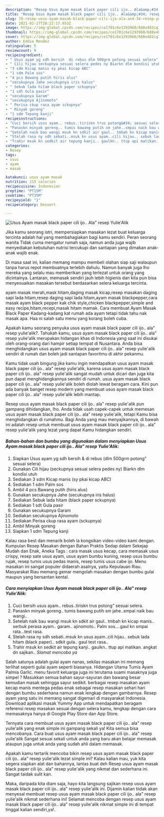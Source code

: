 ```yaml
---
description: "Resep Usus Ayam masak black paper cili ijo.. Ala&amp;#34; resep Yulie&amp;#39;Alik Sederhana dan Mudah Dibuat"
title: "Resep Usus Ayam masak black paper cili ijo.. Ala&amp;#34; resep Yulie&amp;#39;Alik Sederhana dan Mudah Dibuat"
slug: 78-resep-usus-ayam-masak-black-paper-cili-ijo-ala-and-34-resep-yulie-and-39-alik-sederhana-dan-mudah-dibuat
date: 2021-02-27T20:22:17.653Z
image: https://img-global.cpcdn.com/recipes/ce1701c6e1293960/680x482cq70/usus-ayam-masak-black-paper-cili-ijo-ala-resep-yuliealik-foto-resep-utama.jpg
thumbnail: https://img-global.cpcdn.com/recipes/ce1701c6e1293960/680x482cq70/usus-ayam-masak-black-paper-cili-ijo-ala-resep-yuliealik-foto-resep-utama.jpg
cover: https://img-global.cpcdn.com/recipes/ce1701c6e1293960/680x482cq70/usus-ayam-masak-black-paper-cili-ijo-ala-resep-yuliealik-foto-resep-utama.jpg
author: Eddie Mendez
ratingvalue: 5
reviewcount: 9
recipeingredient:
- " Usus ayam yg sdh bersih  di rebus dlm 500grm potong sesuai selera"
- " Cili hijau seckupnya sesuai selera pedes ny Biarkn dlm kondisi utuh"
- "3 sdm Kicap manis sy pkai kicap ABC"
- "1 sdm Palm sos"
- "4 pcs Bawang putih hiris alus"
- "secukupnya Jahe secukupnya iris halus"
- " Sebuk lada hitam black paper sckupnya"
- "1 sdt Gula pasir"
- "secukupnya Garam"
- "secukupnya Ajinomoto"
- " Perisa ckup rasa ayam sckupnya"
- " Minyak goreng"
- "1 sdm Tepung kanji"
recipeinstructions:
- "Cuci bersih usus ayam.. rebus..tiriskn trus potong&#34; sesuai selera."
- "Panaskn minyak goreng.. tumis bawang putih sm jahe..smpai naik bau wangi.."
- "Setelah naik bau wangi msuk kn sdkit air gaul.. tmbah kn kicap manis.. serbuk perasa ayam.. garam.. ajinomoto.. Palm sos....gaul kn smpai rata...test rasa."
- "Stelah rasa ny sdh sebati..msuk kn usus ayam..cili hijau.. sebuk lada hitam (black paper).. sdkit gula.. gaul test rasa.."
- "Trahir msuk kn sedkit air tepung kanji.. gaulkn.. ttup api matikan. angkat dn sajikan.. _Slamat mencoba ya_"
categories:
- Resep
tags:
- usus
- ayam
- masak

katakunci: usus ayam masak 
nutrition: 215 calories
recipecuisine: Indonesian
preptime: "PT15M"
cooktime: "PT35M"
recipeyield: "1"
recipecategory: Dessert

---
```



![Usus Ayam masak black paper cili ijo.. Ala&#34; resep Yulie&#39;Alik](https://img-global.cpcdn.com/recipes/ce1701c6e1293960/680x482cq70/usus-ayam-masak-black-paper-cili-ijo-ala-resep-yuliealik-foto-resep-utama.jpg)

Jika kamu seorang istri, mempersiapkan masakan lezat buat keluarga tercinta adalah hal yang membahagiakan bagi kamu sendiri. Peran seorang  wanita Tidak cuma mengatur rumah saja, namun anda juga wajib menyediakan kebutuhan nutrisi tercukupi dan santapan yang dimakan anak-anak wajib enak.

Di masa  saat ini, kalian memang mampu membeli olahan siap saji walaupun tanpa harus repot membuatnya terlebih dahulu. Namun banyak juga lho mereka yang selalu mau memberikan yang terlezat untuk orang yang dicintainya. Lantaran, memasak sendiri jauh lebih higienis dan kita pun bisa menyesuaikan masakan tersebut berdasarkan selera keluarga tercinta. 

ayam masak merah,mask hitam,daging masak kicap,resep masakan daging sapi lada hitam,resep daging sapi lada hitam,ayam masak blackpepper,cara masak ayam black pepper kak chik style,chicken blackpepper,simple and easy recipe,hitam,recepi,masak hitam mamak. Cara membuat Ayam Masak Black Paper  Kadang-kadang kat rumah ada ayam tetapi tidak tahu nak masak apa. Haa ni salah satu menu yang korang boleh cuba.

Apakah kamu seorang penyuka usus ayam masak black paper cili ijo.. ala&#34; resep yulie&#39;alik?. Tahukah kamu, usus ayam masak black paper cili ijo.. ala&#34; resep yulie&#39;alik merupakan hidangan khas di Indonesia yang saat ini disukai oleh orang-orang dari hampir setiap tempat di Nusantara. Anda bisa menghidangkan usus ayam masak black paper cili ijo.. ala&#34; resep yulie&#39;alik sendiri di rumah dan boleh jadi santapan favoritmu di akhir pekanmu.

Kamu tidak usah bingung jika kamu ingin mendapatkan usus ayam masak black paper cili ijo.. ala&#34; resep yulie&#39;alik, karena usus ayam masak black paper cili ijo.. ala&#34; resep yulie&#39;alik sangat mudah untuk dicari dan juga kita pun dapat menghidangkannya sendiri di rumah. usus ayam masak black paper cili ijo.. ala&#34; resep yulie&#39;alik boleh diolah lewat beragam cara. Kini pun ada banyak banget resep modern yang membuat usus ayam masak black paper cili ijo.. ala&#34; resep yulie&#39;alik lebih mantap.

Resep usus ayam masak black paper cili ijo.. ala&#34; resep yulie&#39;alik pun gampang dihidangkan, lho. Anda tidak usah capek-capek untuk memesan usus ayam masak black paper cili ijo.. ala&#34; resep yulie&#39;alik, tetapi Kamu bisa menghidangkan di rumahmu. Bagi Anda yang mau menyajikannya, di bawah ini adalah resep untuk membuat usus ayam masak black paper cili ijo.. ala&#34; resep yulie&#39;alik yang lezat yang dapat Kamu hidangkan sendiri.

<!--inarticleads1-->

##### Bahan-bahan dan bumbu yang digunakan dalam menyiapkan Usus Ayam masak black paper cili ijo.. Ala&#34; resep Yulie&#39;Alik:

1. Siapkan  Usus ayam yg sdh bersih &amp; di rebus (dlm 500grm potong&#34; sesuai selera)
1. Gunakan  Cili hijau (seckupnya sesuai selera pedes ny) Biarkn dlm kondisi utuh
1. Sediakan 3 sdm Kicap manis (sy pkai kicap ABC)
1. Sediakan 1 sdm Palm sos
1. Ambil 4 pcs Bawang putih (hiris alus)
1. Gunakan secukupnya Jahe (secukupnya iris halus)
1. Sediakan  Sebuk lada hitam (black paper sckupnya)
1. Sediakan 1 sdt Gula pasir
1. Gunakan secukupnya Garam
1. Sediakan secukupnya Ajinomoto
1. Sediakan  Perisa ckup rasa ayam (sckupnya)
1. Ambil  Minyak goreng
1. Siapkan 1 sdm Tepung kanji


Kalau rasa best dan menarik boleh la kongsikan video-video kami dengan. Kumpulan Resep Masakan dengan Bahan Praktis Sedap dalam Sekejap Mudah dan Enak, Aneka Tags : cara masak usus kecap, cara memasak usus crispy, resep sate usus ayam, usus ayam bumbu kuning, resep usus bumbu rujak, resep tumis usus pedas manis, resep tumis usus cabe ijo. Menu masakan ini sangat populer didaerah asalnya, yaitu Kepulauan Riau. Masyarakat Riau memang gemar mengolah masakan dengan bumbu gulai maupun yang bersantan kental. 

<!--inarticleads2-->

##### Cara menyiapkan Usus Ayam masak black paper cili ijo.. Ala&#34; resep Yulie&#39;Alik:

1. Cuci bersih usus ayam.. rebus..tiriskn trus potong&#34; sesuai selera.
1. Panaskn minyak goreng.. tumis bawang putih sm jahe..smpai naik bau wangi..
1. Setelah naik bau wangi msuk kn sdkit air gaul.. tmbah kn kicap manis.. serbuk perasa ayam.. garam.. ajinomoto.. Palm sos....gaul kn smpai rata...test rasa.
1. Stelah rasa ny sdh sebati..msuk kn usus ayam..cili hijau.. sebuk lada hitam (black paper).. sdkit gula.. gaul test rasa..
1. Trahir msuk kn sedkit air tepung kanji.. gaulkn.. ttup api matikan. angkat dn sajikan.. _Slamat mencoba ya_


Salah satunya adalah gulai ayam nanas, sekilas masakan ini memang terlihat seperti gulai ayam seperti biasanya. Hidangan Utama Tumis Ayam Palmia Garlic. menu favorit keluarga juga ini terutama suami masaknya juga simpel ? Masukkan semua bahan sayur-sayuran dan bawang besar kemudian masak sehingga sayur sedikit. berbagai resep masakan ayam kecap manis mentega pedas enak sebagai resep masakan sehari hari dengan bumbu sederhana namun enak lengkap dengan gambarnya. Resep ayam yang satu ini memang sangat digemari di masyarakat Indonesia. Download aplikasi masak Yummy App untuk mendapatkan beragam referensi resep masakan sesuai dengan selera kamu, lengkap dengan cara memasaknya hanya di Google Play Store dan App Store. 

Ternyata cara membuat usus ayam masak black paper cili ijo.. ala&#34; resep yulie&#39;alik yang enak simple ini gampang sekali ya! Kita semua bisa mencobanya. Cara buat usus ayam masak black paper cili ijo.. ala&#34; resep yulie&#39;alik Sangat sesuai sekali untuk anda yang baru akan belajar memasak ataupun juga untuk anda yang sudah ahli dalam memasak.

Apakah kamu tertarik mencoba bikin resep usus ayam masak black paper cili ijo.. ala&#34; resep yulie&#39;alik lezat simple ini? Kalau kalian mau, yuk kita segera siapkan alat dan bahannya, lantas buat deh Resep usus ayam masak black paper cili ijo.. ala&#34; resep yulie&#39;alik yang nikmat dan sederhana ini. Sangat taidak sulit kan. 

Maka, daripada kita diam saja, hayo kita langsung sajikan resep usus ayam masak black paper cili ijo.. ala&#34; resep yulie&#39;alik ini. Dijamin kalian tiidak akan menyesal membuat resep usus ayam masak black paper cili ijo.. ala&#34; resep yulie&#39;alik nikmat sederhana ini! Selamat mencoba dengan resep usus ayam masak black paper cili ijo.. ala&#34; resep yulie&#39;alik nikmat simple ini di tempat tinggal kalian sendiri,ya!.

